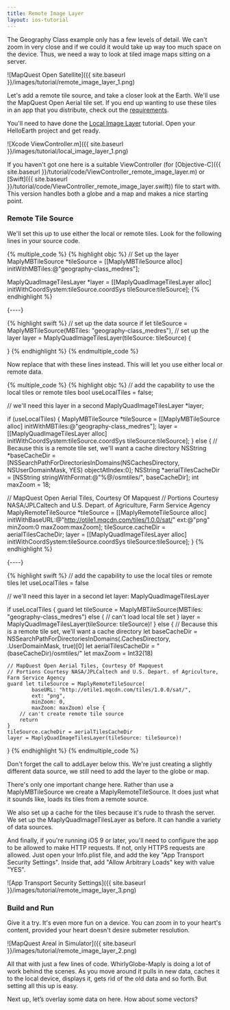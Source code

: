 ```yaml
---
title: Remote Image Layer
layout: ios-tutorial
---
```


The Geography Class example only has a few levels of detail.  We can't zoom in very close and if we could it would take up way too much space on the device.  Thus, we need a way to look at tiled image maps sitting on a server.

![MapQuest Open Satellite]({{ site.baseurl }}/images/tutorial/remote_image_layer_1.png)

Let's add a remote tile source, and take a closer look at the Earth. We'll use the MapQuest Open Aerial tile set. If you end up wanting to use these tiles in an app that you distribute, check out the [requirements](http://developer.mapquest.com/web/products/open/map).

You'll need to have done the [Local Image Layer](local_image_tiles.html) tutorial.  Open your HelloEarth project and get ready.

![Xcode ViewController.m]({{ site.baseurl }}/images/tutorial/local_image_layer_1.png)

If you haven't got one here is a suitable ViewController (for [Objective-C]({{ site.baseurl }}/tutorial/code/ViewController_remote_image_layer.m) or [Swift]({{ site.baseurl }}/tutorial/code/ViewController_remote_image_layer.swift)) file to start with.  This version handles both a globe and a map and makes a nice starting point.

### Remote Tile Source

We'll set this up to use either the local or remote tiles. Look for the following lines in your source code.

{% multiple_code %}
  {% highlight objc %}
// Set up the layer
MaplyMBTileSource *tileSource = 
    [[MaplyMBTileSource alloc] initWithMBTiles:@"geography-­class_medres"];

MaplyQuadImageTilesLayer *layer = 
    [[MaplyQuadImageTilesLayer alloc] initWithCoordSystem:tileSource.coordSys 
                                      tileSource:tileSource];
  {% endhighlight %}

  {----}

  {% highlight swift %}
// set up the data source
if let tileSource = MaplyMBTileSource(MBTiles: "geography-class_medres"),
        // set up the layer
        layer = MaplyQuadImageTilesLayer(tileSource: tileSource) {

}
  {% endhighlight %}
{% endmultiple_code %}


Now replace that with these lines instead.  This will let you use either local or remote data.

{% multiple_code %}
  {% highlight objc %}
// add the capability to use the local tiles or remote tiles
bool useLocalTiles = false;

// we'll need this layer in a second
MaplyQuadImageTilesLayer *layer;

if (useLocalTiles)
{
  MaplyMBTileSource *tileSource = 
        [[MaplyMBTileSource alloc] initWithMBTiles:@"geography­-class_medres"];
  layer = [[MaplyQuadImageTilesLayer alloc] 
                initWithCoordSystem:tileSource.coordSys tileSource:tileSource];
} else {
  // Because this is a remote tile set, we'll want a cache directory
  NSString *baseCacheDir = 
    [NSSearchPathForDirectoriesInDomains(NSCachesDirectory, NSUserDomainMask, YES) 
            objectAtIndex:0];
  NSString *aerialTilesCacheDir = [NSString stringWithFormat:@"%@/osmtiles/",
                                                baseCacheDir];
  int maxZoom = 18;

  // MapQuest Open Aerial Tiles, Courtesy Of Mapquest
  // Portions Courtesy NASA/JPL­Caltech and U.S. Depart. of Agriculture, Farm Service Agency
  MaplyRemoteTileSource *tileSource = 
    [[MaplyRemoteTileSource alloc] 
            initWithBaseURL:@"http://otile1.mqcdn.com/tiles/1.0.0/sat/" 
            ext:@"png" minZoom:0 maxZoom:maxZoom];
  tileSource.cacheDir = aerialTilesCacheDir;
  layer = [[MaplyQuadImageTilesLayer alloc] 
            initWithCoordSystem:tileSource.coordSys tileSource:tileSource];
}
  {% endhighlight %}

  {----}

  {% highlight swift %}
// add the capability to use the local tiles or remote tiles
let useLocalTiles = false

// we'll need this layer in a second
let layer: MaplyQuadImageTilesLayer

if useLocalTiles {
    guard let tileSource = MaplyMBTileSource(MBTiles: "geography-class_medres") else {
        // can't load local tile set
    }
    layer = MaplyQuadImageTilesLayer(tileSource: tileSource)!
}
else {
    // Because this is a remote tile set, we'll want a cache directory
    let baseCacheDir = NSSearchPathForDirectoriesInDomains(.CachesDirectory, .UserDomainMask, true)[0]
    let aerialTilesCacheDir = "\(baseCacheDir)/osmtiles/"
    let maxZoom = Int32(18)

    // MapQuest Open Aerial Tiles, Courtesy Of Mapquest
    // Portions Courtesy NASA/JPL­Caltech and U.S. Depart. of Agriculture, Farm Service Agency
    guard let tileSource = MaplyRemoteTileSource(
            baseURL: "http://otile1.mqcdn.com/tiles/1.0.0/sat/",
            ext: "png",
            minZoom: 0, 
            maxZoom: maxZoom) else {
        // can't create remote tile source
        return
    }
    tileSource.cacheDir = aerialTilesCacheDir
    layer = MaplyQuadImageTilesLayer(tileSource: tileSource)!
}
  {% endhighlight %}
{% endmultiple_code %}

Don't forget the call to addLayer below this.  We're just creating a slightly different data source, we still need to add the layer to the globe or map.

There's only one important change here.  Rather than use a MaplyMBTileSource we create a MaplyRemoteTileSource.  It does just what it sounds like, loads its tiles from a remote source.

We also set up a cache for the tiles because it's rude to thrash the server.  We set up the MaplyQuadImageTilesLayer as before.  It can handle a variety of data sources.

And finally, if you're running iOS 9 or later, you'll need to configure the app to be allowed to make HTTP requests. If not, only HTTPS requests are allowed. Just open your Info.plist file, and add the key "App Transport Security Settings". Inside that, add "Allow Arbitrary Loads" key with value "YES".

![App Transport Security Settings]({{ site.baseurl }}/images/tutorial/remote_image_layer_3.png)


### Build and Run

Give it a try.  It's even more fun on a device. You can zoom in to your heart's content, provided your heart doesn't desire sub­meter resolution.

![MapQuest Areal in Simulator]({{ site.baseurl }}/images/tutorial/remote_image_layer_2.png)

All that with just a few lines of code.  WhirlyGlobe-Maply is doing a lot of work behind the scenes.  As you move around it pulls in new data, caches it to the local device, displays it, gets rid of the old data and so forth.  But setting all this up is easy.

Next up, let’s overlay some data on here.  How about some vectors?
